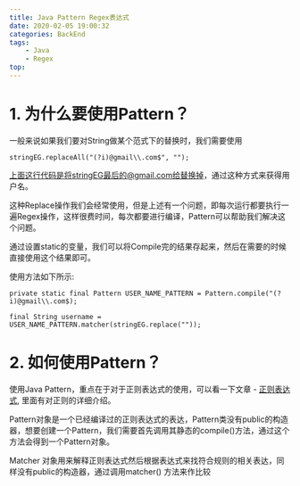 ```yaml
---
title: Java Pattern Regex表达式
date: 2020-02-05 19:00:32
categories: BackEnd
tags:
    - Java
    - Regex
top:
---
```

# 1. 为什么要使用Pattern？

一般来说如果我们要对String做某个范式下的替换时，我们需要使用

    stringEG.replaceAll("(?i)@gmail\\.com$", "");
    
上面这行代码是将stringEG最后的@gmail.com给替换掉，通过这种方式来获得用户名。

这种Replace操作我们会经常使用，但是上述有一个问题，即每次运行都要执行一遍Regex操作，这样很费时间，每次都要进行编译，Pattern可以帮助我们解决这个问题。

通过设置static的变量，我们可以将Compile完的结果存起来，然后在需要的时候直接使用这个结果即可。

使用方法如下所示:

    private static final Pattern USER_NAME_PATTERN = Pattern.compile("(?i)@gmail\\.com$);
    
    final String username =  USER_NAME_PATTERN.matcher(stringEG.replace(""));
    
# 2. 如何使用Pattern？

使用Java Pattern，重点在于对于正则表达式的使用，可以看一下文章 - [正则表达式](https://llchen60.com/%E6%AD%A3%E5%88%99%E8%A1%A8%E8%BE%BE%E5%BC%8F/), 里面有对正则的详细介绍。

Pattern对象是一个已经编译过的正则表达式的表达，Pattern类没有public的构造器，想要创建一个Pattern，我们需要首先调用其静态的compile()方法，通过这个方法会得到一个Pattern对象。

Matcher 对象用来解释正则表达式然后根据表达式来找符合规则的相关表达，同样没有public的构造器，通过调用matcher() 方法来作比较

